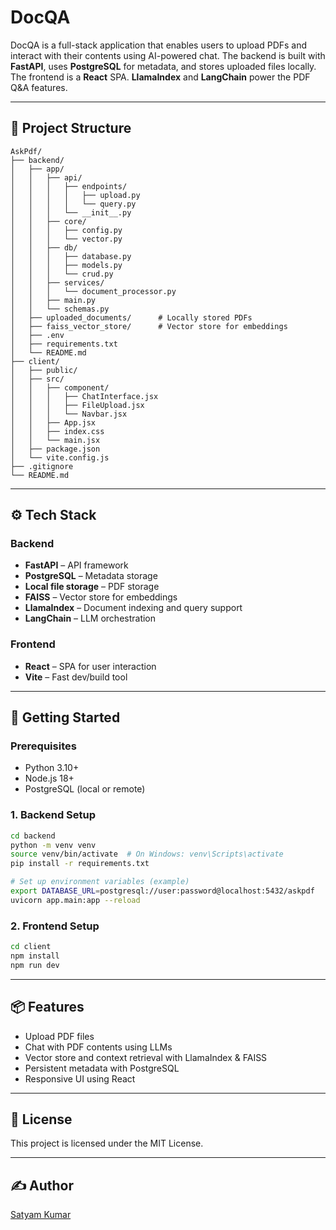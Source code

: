 # DocQA

DocQA is a full-stack application that enables users to upload PDFs and interact with their contents using AI-powered chat. The backend is built with **FastAPI**, uses **PostgreSQL** for metadata, and stores uploaded files locally. The frontend is a **React** SPA. **LlamaIndex** and **LangChain** power the PDF Q&A features.

---

## 📁 Project Structure

```
AskPdf/
├── backend/
│   ├── app/
│   │   ├── api/
│   │   │   ├── endpoints/
│   │   │   │   ├── upload.py
│   │   │   │   └── query.py
│   │   │   └── __init__.py
│   │   ├── core/
│   │   │   ├── config.py
│   │   │   └── vector.py
│   │   ├── db/
│   │   │   ├── database.py
│   │   │   ├── models.py
│   │   │   └── crud.py
│   │   ├── services/
│   │   │   └── document_processor.py
│   │   ├── main.py
│   │   └── schemas.py
│   ├── uploaded_documents/      # Locally stored PDFs
│   ├── faiss_vector_store/      # Vector store for embeddings
│   ├── .env
│   ├── requirements.txt
│   └── README.md
├── client/
│   ├── public/
│   ├── src/
│   │   ├── component/
│   │   │   ├── ChatInterface.jsx
│   │   │   ├── FileUpload.jsx
│   │   │   └── Navbar.jsx
│   │   ├── App.jsx
│   │   ├── index.css
│   │   └── main.jsx
│   ├── package.json
│   └── vite.config.js
├── .gitignore
└── README.md
```

---

## ⚙️ Tech Stack

### Backend

- **FastAPI** – API framework
- **PostgreSQL** – Metadata storage
- **Local file storage** – PDF storage
- **FAISS** – Vector store for embeddings
- **LlamaIndex** – Document indexing and query support
- **LangChain** – LLM orchestration

### Frontend

- **React** – SPA for user interaction
- **Vite** – Fast dev/build tool

---

## 🚀 Getting Started

### Prerequisites

- Python 3.10+
- Node.js 18+
- PostgreSQL (local or remote)

### 1. Backend Setup

```bash
cd backend
python -m venv venv
source venv/bin/activate  # On Windows: venv\Scripts\activate
pip install -r requirements.txt

# Set up environment variables (example)
export DATABASE_URL=postgresql://user:password@localhost:5432/askpdf
uvicorn app.main:app --reload
```

### 2. Frontend Setup

```bash
cd client
npm install
npm run dev
```

---

## 📦 Features

- Upload PDF files
- Chat with PDF contents using LLMs
- Vector store and context retrieval with LlamaIndex & FAISS
- Persistent metadata with PostgreSQL
- Responsive UI using React

---

## 📄 License

This project is licensed under the MIT License.

---

## ✍️ Author

[Satyam Kumar](https://github.com/satyamkr203)

